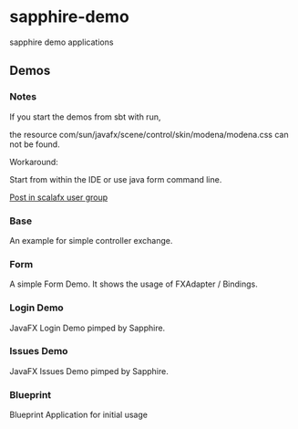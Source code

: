 sapphire-demo
=============

sapphire demo applications

## Demos

### Notes

If you start the demos from sbt with run,

the resource com/sun/javafx/scene/control/skin/modena/modena.css can not be found.

Workaround:

Start from within the IDE or use java form command line.

[Post in scalafx user group](https://groups.google.com/forum/#!topic/scalafx-users/MzHb19SISHQ)
### Base


An example for simple controller exchange.

### Form

A simple Form Demo. It shows the usage of FXAdapter / Bindings.

### Login Demo

JavaFX Login Demo pimped by Sapphire.

### Issues Demo

JavaFX Issues Demo pimped by Sapphire.

### Blueprint

Blueprint Application for initial usage
